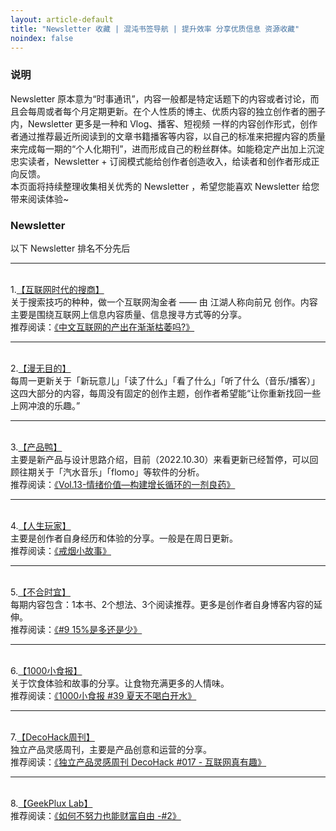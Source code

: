 ```yaml
---
layout: article-default
title: "Newsletter 收藏 | 混沌书签导航 | 提升效率 分享优质信息 资源收藏"
noindex: false
---
```


<article>
    <h3>说明</h3>
    Newsletter 原本意为“时事通讯”，内容一般都是特定话题下的内容或者讨论，而且会每周或者每个月定期更新。在个人性质的博主、优质内容的独立创作者的圈子内，Newsletter 更多是一种和 Vlog、播客、短视频 一样的内容创作形式，创作者通过推荐最近所阅读到的文章书籍播客等内容，以自己的标准来把握内容的质量来完成每一期的“个人化期刊”，进而形成自己的粉丝群体。如能稳定产出加上沉淀忠实读者，Newsletter + 订阅模式能给创作者创造收入，给读者和创作者形成正向反馈。
    <br> 本页面将持续整理收集相关优秀的 Newsletter ，希望您能喜欢 Newsletter 给您带来阅读体验~
    <h3>Newsletter</h3>
    以下 Newsletter 排名不分先后
    <hr>
    <br>1.<a target="_blank" rel="noopener nofollow" href="https://search.zhubai.love/">【互联网时代的搜商】</a>
    <br>关于搜索技巧的种种，做一个互联网淘金者 —— 由 江湖人称向前兄 创作。内容主要是围绕互联网上信息内容质量、信息搜寻方式等的分享。
    <br>推荐阅读：<a target="_blank" rel="noopener nofollow" href="https://search.zhubai.love/posts/2104167936058527744">《中文互联网的产出在渐渐枯萎吗?》</a>
    <hr>
    <br>2.<a target="_blank" rel="noopener nofollow" href="https://manwumudi.zhubai.love/">【漫无目的】</a>
    <br>每周一更新关于「新玩意儿」「读了什么」「看了什么」「听了什么（音乐/播客）」这四大部分的内容，每周没有固定的创作主题，创作者希望能“让你重新找回一些上网冲浪的乐趣。”
    <hr>
    <br>3.<a target="_blank" rel="noopener nofollow" href="https://produck.zhubai.love/">【产品鸭】</a>
    <br>主要是新产品与设计思路介绍，目前（2022.10.30）来看更新已经暂停，可以回顾往期关于「汽水音乐」「flomo」等软件的分析。
    <br>推荐阅读：<a target="_blank" rel="noopener nofollow" href="https://produck.zhubai.love/posts/2148731797176049664">《Vol.13-情绪价值—构建增长循环的一剂良药》</a>
    <hr>
    <br>4.<a target="_blank" rel="noopener nofollow" href="https://lifeplayer.zhubai.love/">【人生玩家】</a>
    <br>主要是创作者自身经历和体验的分享。一般是在周日更新。
    <br>推荐阅读：<a target="_blank" rel="noopener nofollow" href="https://lifeplayer.zhubai.love/posts/2193284708618469376">《戒烟小故事》</a>
    <hr>
    <br>5.<a target="_blank" rel="noopener nofollow" href="https://huiris.zhubai.love/">【不合时宜】</a>
    <br>每期内容包含：1本书、2个想法、3个阅读推荐。更多是创作者自身博客内容的延伸。
    <br>推荐阅读：<a target="_blank" rel="noopener nofollow" href="https://huiris.zhubai.love/posts/2121616100365565952">《#9 15%是多还是少》</a>
    <hr>
    <br>6.<a target="_blank" rel="noopener nofollow" href="https://young.zhubai.love/">【1000小食报】</a>
    <br>关于饮食体验和故事的分享。让食物充满更多的人情味。
    <br>推荐阅读：<a target="_blank" rel="noopener nofollow" href="https://young.zhubai.love/posts/2140862014635909120">《1000小食报 #39 夏天不喝白开水》</a>
    <hr>
    <br>7.<a target="_blank" rel="noopener nofollow" href="https://decohack.zhubai.love/">【DecoHack周刊】</a>
    <br>独立产品灵感周刊，主要是产品创意和运营的分享。
    <br>推荐阅读：<a target="_blank" rel="noopener nofollow" href="https://decohack.zhubai.love/posts/2148293986190659584">《独立产品灵感周刊 DecoHack #017 - 互联网真有趣》</a>
    <hr>
    <br>8.<a target="_blank" rel="noopener nofollow" href="https://geekplux.zhubai.love/">【GeekPlux Lab】</a>
    <br>推荐阅读：<a target="_blank" rel="noopener nofollow" href="https://geekplux.zhubai.love/posts/2089594064939798528">《如何不努力也能财富自由 -#2》</a>
</article>